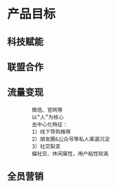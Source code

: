 # 产品目标
>
## 科技赋能

## 联盟合作

## 流量变现
			微信、官网等
			以“人”为核心
			去中心化特征：
			1）线下导购推荐 
			2）朋友圈&公众号等私人渠道沉淀 
			3）社交裂变
			偏社交、休闲属性，用户粘性较高
## 全员营销
			
			
			
			